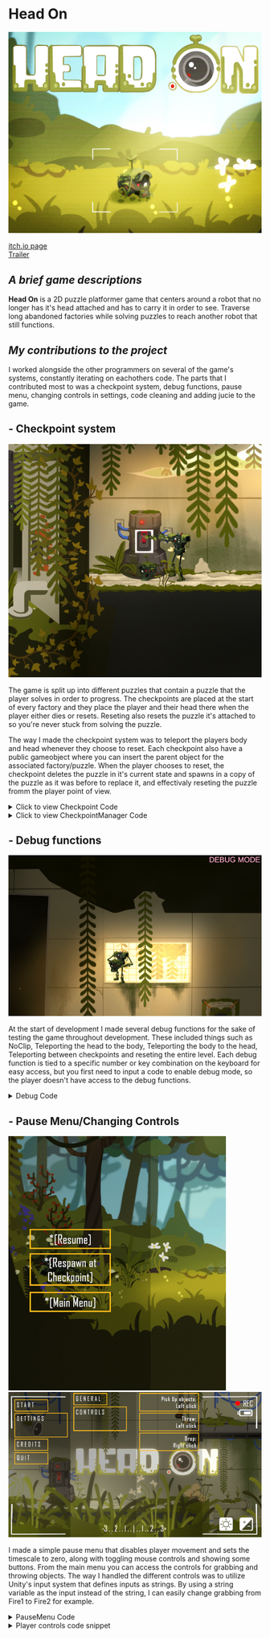 # Head On

![](https://github.com/AxelRK32/Portfolio/blob/main/HeadOn/Images/2rH3l%2B.png)

[itch.io page](https://yrgo-game-creator.itch.io/head-on)  
[Trailer](https://www.youtube.com/watch?v=OZKcdXMteiw)

## _A brief game descriptions_

**Head On** is a 2D puzzle platformer game that centers around a robot that no longer has it's head attached and has to carry it in order to see. Traverse long abandoned factories while solving puzzles to reach another robot that still functions. 

## _My contributions to the project_

I worked alongside the other programmers on several of the game's systems, constantly iterating on eachothers code. The parts that I contributed most to was a checkpoint system, debug functions, pause menu, changing controls in settings, code cleaning and adding jucie to the game. 

## - Checkpoint system
![](https://github.com/AxelRK32/Portfolio/blob/main/HeadOn/Images/4fdfgsD.png)

The game is split up into different puzzles that contain a puzzle that the player solves in order to progress. The checkpoints are placed at the start of every factory and they place the player and their head there when the player either dies or resets. Reseting also resets the puzzle it's attached to so you're never stuck from solving the puzzle. 

The way I made the checkpoint system was to teleport the players body and head whenever they choose to reset. Each checkpoint also have a public gameobject where you can insert the parent object for the associated factory/puzzle. When the player chooses to reset, the checkpoint deletes the puzzle in it's current state and spawns in a copy of the puzzle as it was before to replace it, and effectivaly reseting the puzzle fromm the player point of view. 

  <details>
  <summary>Click to view Checkpoint Code</summary>

  ```csharp
  using UnityEngine;

  public class Checkpoint : MonoBehaviour
  {
    bool activated = false;
    public bool Activated { get { return activated; } }
    [SerializeField] Transform spawnPoint;
    public Vector2 SpawnPoint { get { return spawnPoint.position; } }
    GameObject switchObject;
    [SerializeField] GameObject puzzleParent;
    public GameObject PuzzleParent { get { return puzzleParent; } }
    GameObject puzzleCopy;
    SpriteRenderer switchRenderer;
    [SerializeField] Sprite onSprite;
    [SerializeField] Sprite offSprite;
    CheckpointManager manager;

    void Start()
    {
        manager = CheckpointManager.Instance;
        if (transform.Find("Sprite") != null)
        {
            switchObject = transform.Find("Sprite").gameObject;
            switchRenderer = switchObject.GetComponent<SpriteRenderer>();
            switchRenderer.sprite = offSprite;
        }
        if (puzzleParent != null)
        {
            puzzleCopy = Instantiate(puzzleParent, puzzleParent.transform.parent);
            puzzleCopy.SetActive(false);
        }
    }

    public void EnableCheckpoint()
    {
        activated = true;
        manager.SwitchCurrentCheckpoint(this);
    }
    public void DisableCheckpoint()
    {
        activated = false;
        if (GetComponentInChildren<GrabRelay>() != null)
            GetComponentInChildren<GrabRelay>().enabled = true;
        if (switchRenderer != null)
            switchRenderer.sprite = offSprite;
    }

    public void CheckpointReset()
    {
        if (puzzleParent != null)
        {
            Destroy(puzzleParent);
            puzzleParent = Instantiate(puzzleCopy, puzzleCopy.transform.parent);
            puzzleParent.SetActive(true);
        }
        if (switchRenderer)
        {
            if (switchRenderer.sprite == offSprite)
            {
                EnableSprite();
                if (GetComponentInChildren<GrabRelay>() != null)
                    GetComponentInChildren<GrabRelay>().enabled = false;
            }
        }
    }
    public void EnableSprite()
    {
        if (switchRenderer != null)
            switchRenderer.sprite = onSprite;
        if (!activated)
            EnableCheckpoint();
    }

    private void OnTriggerEnter2D(Collider2D other)
    {
        if (other.CompareTag("Player"))
        {
            EnableCheckpoint();
        }
    }

    void OnDrawGizmosSelected()
    {
        Gizmos.color = Color.yellow;
        Gizmos.DrawWireSphere(spawnPoint.position, 0.25f);
    }
}
  ```
</details>

<details>
  <summary>Click to view CheckpointManager Code</summary>
  
  ```csharp
  using UnityEngine;

  public class CheckpointManager : MonoBehaviour
  {
    public static CheckpointManager Instance { get; private set; }

    [SerializeField] Rigidbody2D playerBody;
    [SerializeField] Throwable playerHead;

    Checkpoint currentCheckpoint;

    private void Awake()
    {
        Instance = this;
    }

    private void Update()
    {
        if (Input.GetKeyDown(KeyCode.R))
        {
            RespawnPlayer();
        }
    }

    public void SwitchCurrentCheckpoint(Checkpoint checkpoint)
    {
        if (currentCheckpoint != null && currentCheckpoint != checkpoint)
        {
            currentCheckpoint.DisableCheckpoint();
        }
        currentCheckpoint = checkpoint;
    }

    public void TeleportPlayerToCheckpoint()
    {
        if (currentCheckpoint != null)
        {
            playerBody.transform.position = currentCheckpoint.SpawnPoint;
            playerHead.transform.position = currentCheckpoint.SpawnPoint;
        }
        playerBody.velocity = Vector2.zero;
        playerHead.Rigidbody.velocity = Vector2.zero;
    }

    public Checkpoint GetCurrentCheckpoint()
    {
        return currentCheckpoint;
    }

    public void RespawnPlayer()
    {
        if (!currentCheckpoint) return;
        LedgeGrabAnimator.Instance.ForceStopAnimation();
        PlayerGrabbing.Instance.SetHeldItem(null);
        TeleportPlayerToCheckpoint();
        currentCheckpoint.CheckpointReset();
    }
}
  ```
</details>

## - Debug functions
![](https://github.com/AxelRK32/Portfolio/blob/main/HeadOn/Images/Rjr756Ju.png)

At the start of development I made several debug functions for the sake of testing the game throughout development. These included things such as NoClip, Teleporting the head to the body, Teleporting the body to the head, Teleporting between checkpoints and reseting the entire level. Each debug function is tied to a specific number or key combination on the keyboard for easy access, but you first need to input a code to enable debug mode, so the player doesn't have access to the debug functions.

<details>
  <summary>Debug Code</summary>

  ```csharp
using System;
using System.Collections;
using System.Collections.Generic;
using TMPro;
using UnityEngine;
using UnityEngine.SceneManagement;

public class DebugFunctions : MonoBehaviour
{
    public GameObject PlayerBody;
    public GameObject PlayerHead;
    [Header("NoClip Movement")]
    public float NoClipMoveSpeed = 5;
    public bool NoClipEnabled = false;
    Rigidbody2D playerRB;
    Rigidbody2D[] armsRB;
    PlayerMovement playerMovement;
    PlayerGrabbing playerGrabbing;
    CheckpointManager checkpointManager;
    Collider2D[] colliders;
    public List<Checkpoint> allCheckpoints = new();

    bool debugMode = false;
   

    void Start() 
    {
        playerRB = PlayerBody.GetComponent<Rigidbody2D>();
        armsRB = PlayerBody.GetComponentsInChildren<Rigidbody2D>();
        playerMovement = PlayerMovement.Instance;
        playerGrabbing = PlayerGrabbing.Instance;
        colliders = PlayerBody.GetComponents<Collider2D>();
        checkpointManager = GetComponent<CheckpointManager>();
        DebugListener.Instance.DebugModeChanged += EnableDebug;
        enabled = false;
    }

    public void EnableDebug(object sender, EventArgs e)
    {
        enabled = true;
        debugMode = true;
    }

    void Update()
    {
        if (!debugMode) { return; }

        if (Input.GetKeyDown(KeyCode.Alpha1) && !Input.GetKey(KeyCode.LeftShift))
        {
            TpHeadToBody();
        }
        if (Input.GetKeyDown(KeyCode.Alpha2))
        {
            TpBodyToHead();
        }
        if (Input.GetKeyDown(KeyCode.Alpha3))
        {
            ResetLevel();
        }
        if (Input.GetKeyDown(KeyCode.Alpha4))
        {
            ToggleNoClip();
        }
        if( Input.GetKeyDown(KeyCode.Alpha5))
        {
            FindObjectOfType<ArmCalibrationTutorial>().ArmCalibrationTutorial_Complete(null);
        }

        if (Input.GetKey(KeyCode.LeftShift) && Input.GetKeyDown(KeyCode.Alpha1))
        {
            SwitchToLevel("Starting Level");
        }

        if (Input.GetKey(KeyCode.LeftShift) && Input.GetKeyDown(KeyCode.E))
        {
            TpToNextCheckpoint(true);
        }
        if (Input.GetKey(KeyCode.LeftShift) && Input.GetKeyDown(KeyCode.Q))
        {
            TpToNextCheckpoint(false);
        }
    }
    private void FixedUpdate() 
    {
        if (NoClipEnabled)
        {
            NoClipMovement();
        }
    }

    private void TpHeadToBody()
    {
        PlayerHead.transform.position = PlayerBody.transform.position;
        PlayerHead.GetComponent<Rigidbody2D>().velocity = Vector2.zero;
    }
    private void TpBodyToHead()
    {
        PlayerBody.transform.position = PlayerHead.transform.position;
    }

    private void ResetLevel()
    {
        Time.timeScale = 1;
        SceneManager.LoadScene(SceneManager.GetActiveScene().name);
    }
    private void SwitchToLevel(string sceneName)
    {
        Time.timeScale = 1;
        SceneManager.LoadScene(sceneName);
    }

    private void ToggleNoClip()
    {
        NoClipEnabled = !NoClipEnabled;
        int gravity = 0;
        if (NoClipEnabled)
            gravity = 0;
        else
            gravity = 1;
        //Toggles playermovement and colliders
        playerMovement.enabled = !NoClipEnabled;
        playerRB.gravityScale = gravity;
        foreach (Rigidbody2D rigid in armsRB)
        {
            rigid.gravityScale = gravity;
        }
        playerRB.velocity = Vector2.zero;
        foreach (Collider2D collider in colliders)
        {
            collider.enabled = !NoClipEnabled;
        }
    }

    private void NoClipMovement()
    {
        float xInput = Input.GetAxis("Horizontal");
        float yInput = Input.GetAxis("Vertical");
        PlayerBody.transform.position += new Vector3(xInput * Time.deltaTime * NoClipMoveSpeed, yInput * Time.deltaTime * NoClipMoveSpeed);
    }

    private void TpToNextCheckpoint(bool goToNextCheckpoint)
    {
        int index = 0;
        foreach (Checkpoint item in allCheckpoints)
        {
            if (item == checkpointManager.GetCurrentCheckpoint())
            {
                if (goToNextCheckpoint)
                {
                    if (allCheckpoints.Count < index + 2)
                    {
                        //Debug.Log("At final checkpoint");
                        return;
                    }
                    checkpointManager.SwitchCurrentCheckpoint(allCheckpoints[index + 1]);
                    checkpointManager.GetCurrentCheckpoint().EnableCheckpoint();
                    checkpointManager.TeleportPlayerToCheckpoint();
                    return;
                }
                else
                {
                    if (index == 0)
                    {
                        //Debug.Log("At first checkpoint");
                        return;
                    }
                    checkpointManager.SwitchCurrentCheckpoint(allCheckpoints[index - 1]);
                    checkpointManager.GetCurrentCheckpoint().EnableCheckpoint();
                    checkpointManager.TeleportPlayerToCheckpoint();
                    return;
                }
            }
            index ++;
        }
    }

    public void LogMessage(string message)
    {
        Debug.Log(message);
    }

    public void DisablePlayerControls()
    {
        playerMovement.enabled = false;
        playerGrabbing.enabled = false;
    }
    public void EnablePlayerControls()
    {
        if (!NoClipEnabled)
            playerMovement.enabled = true;
        playerGrabbing.enabled = true;
    }
}
  ```
</details>

## - Pause Menu/Changing Controls
![](https://github.com/AxelRK32/Portfolio/blob/main/HeadOn/Images/yo8yhfr.png) ![](https://github.com/AxelRK32/Portfolio/blob/main/HeadOn/Images/h86k6uH.png)

I made a simple pause menu that disables player movement and sets the timescale to zero, along with toggling mouse controls and showing some buttons. From the main menu you can access the controls for grabbing and throwing objects. The way I handled the different controls was to utilize Unity's input system that defines inputs as strings. By using a string variable as the input instead of the string, I can easily change grabbing from Fire1 to Fire2 for example. 

<details>
  <summary>PauseMenu Code</summary>

  ```csharp
  using UnityEngine;

  public class PauseMenu : MonoBehaviour
  {
    [SerializeField] GameObject pauseMenu;
    bool PausedGame;
    public bool pausedGame { get { return PausedGame; }  }
    DebugFunctions debug;

    void Start()
    {
        debug = GetComponent<DebugFunctions>();
        pauseMenu.SetActive(false);
    }

    void Update()
    {
        if (Input.GetButtonDown("Pause"))
            TogglePauseGame();
    }

    private void TogglePauseGame()
    {
        if (!PausedGame)
            PauseGame();
        else 
            UnpauseGame();
    }

    private void PauseGame()
    {
        Time.timeScale = 0;
        Cursor.visible = true;
        debug.DisablePlayerControls();
        pauseMenu.SetActive(true);
        PausedGame = true;
        AudioManager.Instance.PausePlayAllSounds(PausedGame);
    }
    public void UnpauseGame()
    {
        Time.timeScale = 1;
        Cursor.visible = false;
        debug.EnablePlayerControls();
        pauseMenu.SetActive(false);
        PausedGame = false;
        AudioManager.Instance.PausePlayAllSounds(PausedGame);
    }
}

  ```
</details>

<details>
  <summary>Player controls code snippet</summary>

  ```csharp
  string pickUpControls = "Fire1";
  string aimControls = "Fire1";
  string dropControls = "Fire2";

  ...

  if (PersistentPlayerData.Instance != null)
        {
            inputType = PersistentPlayerData.Instance.InputType;
            flipThrowDirection = PersistentPlayerData.Instance.FlipThrowDirection;
            //set mouse controls
            pickUpControls = PersistentPlayerData.Instance.GrabControls;
            aimControls = PersistentPlayerData.Instance.AimControls;
            dropControls = PersistentPlayerData.Instance.DropControls;
        }

  ...

  if (activeInputType == InputType.KeyboardMouse && Input.GetButton(pickUpControls)
        {
            aimingEmpty = true;
            TryGrabGrabable(delta);
        }

  ...
  ```
</details>

